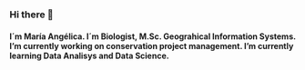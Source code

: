 ### Hi there 👋
#### I´m María Angélica. I´m Biologist, M.Sc. Geograhical Information Systems. I’m currently working on conservation project management. I’m currently learning Data Analisys and Data Science.



